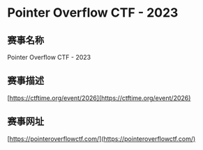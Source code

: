# Pointer Overflow CTF - 2023

## 赛事名称

Pointer Overflow CTF - 2023

## 赛事描述

[https://ctftime.org/event/2026](https://ctftime.org/event/2026)

## 赛事网址

[https://pointeroverflowctf.com/](https://pointeroverflowctf.com/)